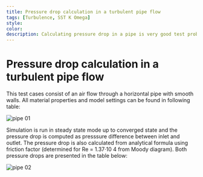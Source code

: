 ```yaml
---
title: Pressure drop calculation in a turbulent pipe flow
tags: [Turbulence, SST K Omega]
style: 
color: 
description: Calculating pressure drop in a pipe is very good test problem for testing turbulence model implementations. 
---
```


# Pressure drop calculation in a turbulent pipe flow

This test cases consist of an air flow through a horizontal pipe with smooth walls. All material properties and model settings can be found in following table:

![pipe 01](https://live.staticflickr.com/65535/51911143203_4a9dc35baf_m.jpg)


Simulation is run in steady state mode up to converged state and the pressure drop is computed as presssure difference between inlet and outlet. The pressure drop is also calculated from analytical formula using friction factor (determined for Re = 1.37·10 4 from Moody diagram). Both pressure drops are presented in the table below:

![pipe 02](https://live.staticflickr.com/65535/51911665245_a337f5ae93_c.jpg)
